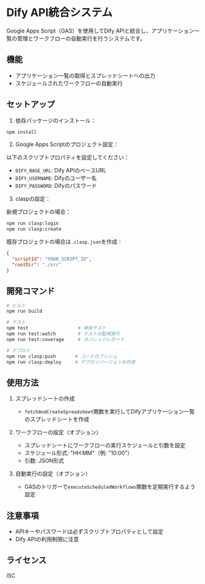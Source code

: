 # Dify API統合システム

Google Apps Script（GAS）を使用してDify APIと統合し、アプリケーション一覧の管理とワークフローの自動実行を行うシステムです。

## 機能

- アプリケーション一覧の取得とスプレッドシートへの出力
- スケジュールされたワークフローの自動実行

## セットアップ

1. 依存パッケージのインストール：
```bash
npm install
```

2. Google Apps Scriptのプロジェクト設定：

以下のスクリプトプロパティを設定してください：
- `DIFY_BASE_URL`: Dify APIのベースURL
- `DIFY_USERNAME`: Difyのユーザー名
- `DIFY_PASSWORD`: Difyのパスワード

3. claspの設定：

新規プロジェクトの場合：
```bash
npm run clasp:login
npm run clasp:create
```

既存プロジェクトの場合は`.clasp.json`を作成：
```json
{
  "scriptId": "YOUR_SCRIPT_ID",
  "rootDir": "./src"
}
```

## 開発コマンド

```bash
# ビルド
npm run build

# テスト
npm test                  # 単体テスト
npm run test:watch        # テストの監視実行
npm run test:coverage     # カバレッジレポート

# デプロイ
npm run clasp:push       # コードのプッシュ
npm run clasp:deploy     # デプロイバージョンの作成
```

## 使用方法

1. スプレッドシートの作成
   - `fetchAndCreateSpreadsheet`関数を実行してDifyアプリケーション一覧のスプレッドシートを作成

2. ワークフローの設定（オプション）
   - スプレッドシートにワークフローの実行スケジュールと引数を設定
   - スケジュール形式: "HH:MM"（例: "10:00"）
   - 引数: JSON形式

3. 自動実行の設定（オプション）
   - GASのトリガーで`executeScheduledWorkflows`関数を定期実行するよう設定

## 注意事項

- APIキーやパスワードは必ずスクリプトプロパティとして設定
- Dify APIの利用制限に注意

## ライセンス

ISC